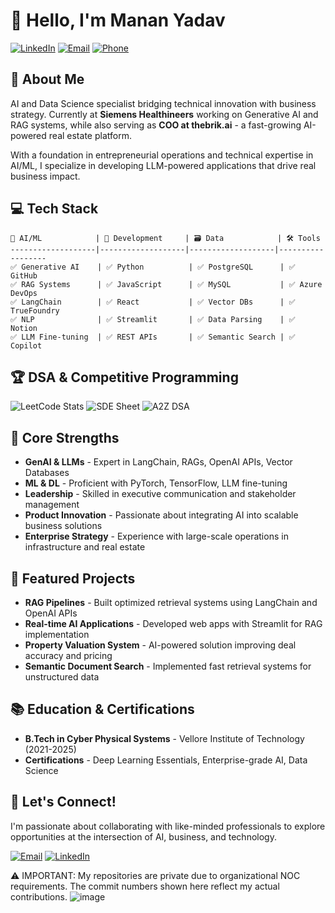 # 👋 Hello, I'm Manan Yadav

[![LinkedIn](https://img.shields.io/badge/LinkedIn-Connect-blue?style=for-the-badge&logo=linkedin)](https://www.linkedin.com/in/yadavmanan)
[![Email](https://img.shields.io/badge/Email-Contact-red?style=for-the-badge&logo=gmail)](mailto:yadav.manan@outlook.com)
[![Phone](https://img.shields.io/badge/Phone-9625020380-green?style=for-the-badge&logo=whatsapp)](tel:+919625020380)

## 🚀 About Me

AI and Data Science specialist bridging technical innovation with business strategy. Currently at **Siemens Healthineers** working on Generative AI and RAG systems, while also serving as **COO at thebrik.ai** - a fast-growing AI-powered real estate platform.

With a foundation in entrepreneurial operations and technical expertise in AI/ML, I specialize in developing LLM-powered applications that drive real business impact.

## 💻 Tech Stack

```
🧠 AI/ML            | 🔄 Development     | 🗃️ Data            | 🛠️ Tools
-------------------|-------------------|-------------------|------------------
✅ Generative AI    | ✅ Python          | ✅ PostgreSQL      | ✅ GitHub
✅ RAG Systems      | ✅ JavaScript      | ✅ MySQL           | ✅ Azure DevOps
✅ LangChain        | ✅ React           | ✅ Vector DBs      | ✅ TrueFoundry
✅ NLP              | ✅ Streamlit       | ✅ Data Parsing    | ✅ Notion
✅ LLM Fine-tuning  | ✅ REST APIs       | ✅ Semantic Search | ✅ Copilot
```

## 🏆 DSA & Competitive Programming

![LeetCode Stats](https://img.shields.io/badge/LeetCode-787_Problems-orange?style=for-the-badge&logo=leetcode)
![SDE Sheet](https://img.shields.io/badge/SDE_Sheet-61%25_Complete-blue?style=for-the-badge)
![A2Z DSA](https://img.shields.io/badge/A2Z_DSA-23%25_Complete-yellow?style=for-the-badge)

## 🌟 Core Strengths

- **GenAI & LLMs** - Expert in LangChain, RAGs, OpenAI APIs, Vector Databases
- **ML & DL** - Proficient with PyTorch, TensorFlow, LLM fine-tuning
- **Leadership** - Skilled in executive communication and stakeholder management
- **Product Innovation** - Passionate about integrating AI into scalable business solutions
- **Enterprise Strategy** - Experience with large-scale operations in infrastructure and real estate

## 🚀 Featured Projects

- **RAG Pipelines** - Built optimized retrieval systems using LangChain and OpenAI APIs
- **Real-time AI Applications** - Developed web apps with Streamlit for RAG implementation
- **Property Valuation System** - AI-powered solution improving deal accuracy and pricing
- **Semantic Document Search** - Implemented fast retrieval systems for unstructured data

## 📚 Education & Certifications

- **B.Tech in Cyber Physical Systems** - Vellore Institute of Technology (2021-2025)
- **Certifications** - Deep Learning Essentials, Enterprise-grade AI, Data Science

## 🔗 Let's Connect!

I'm passionate about collaborating with like-minded professionals to explore opportunities at the intersection of AI, business, and technology.

[![Email](https://img.shields.io/badge/yadav.manan24@gmail.com-email_me-red?style=for-the-badge&logo=gmail)](mailto:yadav.manan24@gmail.com)
[![LinkedIn](https://img.shields.io/badge/Let's_connect-blue?style=for-the-badge&logo=linkedin)](https://www.linkedin.com/in/yadavmanan)

⚠️ IMPORTANT: My repositories are private due to organizational NOC requirements. The commit numbers shown here reflect my actual contributions.
![image](https://github.com/user-attachments/assets/c28fa311-46de-46e6-b258-8d81579f04fa)

